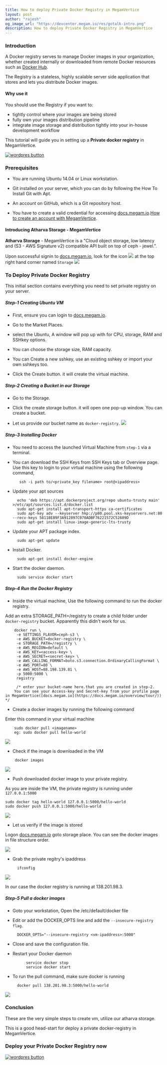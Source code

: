 ```yaml
---
title: How to deploy Private Docker Registry in MegamVertice
layout: post
author: "rajesh"
og_image_url: "https://devcenter.megam.io/res/gotalk-intro.png"
description: How to deploy Private Docker Registry in MegamVertice
---
```


### Introduction

A Docker registry serves to manage Docker images in your organization, whether created internally or downloaded from remote Docker resources such as <a href="https://hub.docker.com/" target="_blank">Docker Hub</a>.

The Registry is a stateless, highly scalable server side application that stores and lets you distribute Docker images.

#### Why use it
You should use the Registry if you want to:

- tightly control where your images are being stored
- fully own your images distribution pipeline
- integrate image storage and distribution tightly into your in-house development workflow

This tutorial will guide you in setting up a **Private docker registry** in MegamVertice.

<a href="https://docs.megam.io/installation/prequisites/" target="_blank">
<img src="https://s3-ap-southeast-1.amazonaws.com/megampub/images/vertice/DEPLOY-TO-MEGAM-VERTICE-BIG.png" alt="wordpres button" /></a>

### Prerequisites

* You are running Ubuntu 14.04 or Linux workstation.

* Git installed on your server, which you can do by following the How To Install Git with Apt.

* An account on GitHub, which is a Git repository host.

* You have to create a valid credential for accessing [docs.megam.io](https://docs.megam.io/overview/tour/).[How to create an account with MegamVertice](http://devcenter.megam.io/2016/05/27/how-to-launch-ubuntu/).

#### Introducing Atharva Storage - MegamVertice

**Atharva Storage** - MegamVertice is a "Cloud object storage, low latency and (S3 - AWS Signature v2) compatible API  built on top of ceph - jewel.".

Upon successful signin to [docs.megam.io](https://docs.megam.io/overview/tour/), look for the icon
![](/content/images/2016/06/storage-1.jpg)
 at the top right hand corner named `Storage`
![](/content/images/2016/06/atharva-1.jpg)

### To Deploy Private Docker Registry

This initial section contains everything you need to set private registry on your server.

##### Step-1 Creating Ubuntu VM

* First, ensure you can login to [docs.megam.io](https://docs.megam.io/overview/tour/).

*  Go to the Market Places.

* select the Ubuntu, A window will pop up with for CPU, storage, RAM and SSHkey options.

* You can choose the storage size, RAM capacity.

* You can Create a new sshkey, use an existing sshkey or import your own sshkeys too.

* Click the Create button. it will create the virtual machine.

##### Step-2 Creating a Bucket in our Storage

* Go to the Storage.

* Click the create storage button. it will open one pop-up window. You can create a bucket.

* Let us provide our bucket name as `docker-registry`.
![](/content/images/2016/06/one.jpg)

##### Step-3 Installing Docker

* You need to access the launched Virtual Machine from `step-1` via a terminal.

* You can download the SSH Keys from SSH Keys tab or Overview page. Use this key to login to your virtual machine using the following command,

		 ssh -i path to/<private_key filename> root@<ipaddress>

* Update your apt sources

        echo 'deb https://apt.dockerproject.org/repo ubuntu-trusty main' >/etc/apt/sources.list.d/docker.list
		sudo apt-get install apt-transport-https ca-certificates
		sudo apt-key adv --keyserver hkp://p80.pool.sks-keyservers.net:80 --recv-keys 58118E89F3A912897C070ADBF76221572C52609D
		sudo apt-get install linux-image-generic-lts-trusty

* Update your APT package index.

		sudo apt-get update
* Install Docker.

        sudo apt-get install docker-engine
* Start the docker daemon.

		sudo service docker start

##### Step-4 Run the Docker Registry

* Inside the virtual machine, Use the following command to run the docker registry.

Add an extra STORAGE_PATH=/registry  to create a child folder under `docker-registry` bucket. Apparently this didn't work for us.

		docker run \
         -e SETTINGS_FLAVOR=ceph-s3 \
         -e AWS_BUCKET=docker-registry \
         -e STORAGE_PATH=/registry \
         -e AWS_REGION=default \
         -e AWS_KEY=<access-key> \
         -e AWS_SECRET=<secret-key> \
         -e AWS_CALLING_FORMAT=boto.s3.connection.OrdinaryCallingFormat \
         -e AWS_PORT=80 \
         -e AWS_HOST=88.198.139.81 \
         -p 5000:5000 \
         registry

         /* enter your bucket-name here.that you are created in step-2.
        You can see your Access-key and Secret-key from your profile page in MegamVertice([docs.megam.io](https://docs.megam.io/overview/tour/)) */

* Create a docker images by running the following command

Enter this command in your virtual machine

		sudo docker pull <imagename>
        eg: sudo docker pull hello-world
![](/content/images/2016/06/p1-1.jpg)

*  Check if the image is downloaded in the VM

		docker images


![](/content/images/2016/06/p3.jpg)

* Push downloaded docker image to your private registry.

As you are inside the VM, the private registry is running under `127.0.0.1:5000`

	sudo docker tag hello-world 127.0.0.1:5000/hello-world
	sudo docker push 127.0.0.1:5000/hello-world


![](/content/images/2016/06/p2-1.jpg)

* Let us verify if the image is stored

Logon [docs.megam.io](https://docs.megam.io/overview/tour/) goto storage place. You can see the docker images in file structure order.

![](/content/images/2016/06/docker-1.jpg)

* Grab the private regitry's ipaddress

    	ifconfig


![](/content/images/2016/06/p4.jpg)

In our case the docker registry is running at 138.201.98.3.

##### Step-5 Pull a docker images

* Goto your workstation, Open the /etc/default/docker file

* Edit or add the DOCKER_OPTS line and add the `--insecure-registry flag`.

		DOCKER_OPTS="--insecure-registry <vm-ipaddress>:5000"

* Close and save the configuration file.

* Restart your Docker daemon

			service docker stop
    		service docker start

* To run the pull command, make sure docker is running

    	docker pull 138.201.98.3:5000/hello-world

![](/content/images/2016/06/p5.jpg)
### Conclusion

These are the very simple steps to create vm, utilize our atharva storage.

This is a good head-start for deploy a private docker-registry in MegamVertice.

### Deploy your Private Docker Registry now

<a href="https://docs.megam.io/installation/prequisites/" target="_blank">
<img src="https://s3-ap-southeast-1.amazonaws.com/megampub/images/vertice/DEPLOY-TO-MEGAM-VERTICE-BIG.png" alt="wordpres button" /></a>
